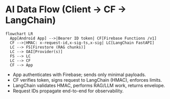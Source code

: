 # AI Data Flow (Client → CF → LangChain)

```mermaid
flowchart LR
  App[Android App] -->|Bearer ID token| CF[Firebase Functions /v1]
  CF -->|HMAC: x-request-id,x-sig-ts,x-sig| LC[LangChain FastAPI]
  LC --> FS[Firestore (RAG chunks)]
  LC --> OAI[Provider(s)]
  FS --> LC
  LC --> CF
  CF --> App
```

- App authenticates with Firebase; sends only minimal payloads.
- CF verifies token, signs request to LangChain (HMAC), enforces limits.
- LangChain validates HMAC, performs RAG/LLM work, returns envelope.
- Request IDs propagate end-to-end for observability.
